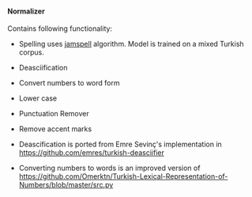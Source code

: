 #### Normalizer

Contains following functionality:
- Spelling uses [jamspell](https://github.com/bakwc/JamSpell/) algorithm. Model is trained on a mixed Turkish corpus.
- Deasciification
- Convert numbers to word form
- Lower case
- Punctuation Remover
- Remove accent marks

- Deascification is ported from Emre Sevinç's implementation in https://github.com/emres/turkish-deasciifier
- Converting numbers to words is an improved version of https://github.com/Omerktn/Turkish-Lexical-Representation-of-Numbers/blob/master/src.py